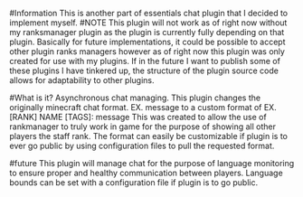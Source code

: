 #Information
This is another part of essentials chat plugin that I decided to implement myself. 
#NOTE
This plugin will not work as of right now without my ranksmanager plugin as the plugin is currently fully depending on that plugin.
Basically for future implementations, it could be possible to accept other plugin ranks managers however as of right now this plugin was only created for use with my plugins.
If in the future I want to publish some of these plugins I have tinkered up, the structure of the plugin source code allows for adaptability to other plugins.

#What is it?
Asynchronous chat managing. This plugin changes the originally minecraft chat format.
EX. <NAME> message
to a custom format of 
EX. [RANK] NAME [TAGS]: message
This was created to allow the use of rankmanager to truly work in game for the purpose of showing all other players the staff rank.
The format can easily be customizable if plugin is to ever go public by using configuration files to pull the requested format.

#future
This plugin will manage chat for the purpose of language monitoring to ensure proper and healthy communication between players.
Language bounds can be set with a configuration file if plugin is to go public.
